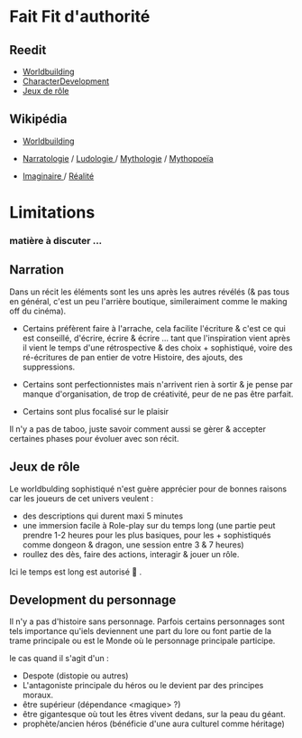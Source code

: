 # Fait Fit d'authorité
## Reedit
- [Worldbuilding](https://www.reddit.com/r/worldbuilding/)  
- [CharacterDevelopment](https://www.reddit.com/r/CharacterDevelopment/)
- [Jeux de rôle](https://www.reddit.com/r/jdr/)



## Wikipédia 
- [Worldbuilding](https://fr.wikipedia.org/wiki/Worldbuilding)

- [Narratologie](https://fr.wikipedia.org/wiki/Narratologie) /  [Ludologie ](https://fr.wikipedia.org/wiki/Sciences_du_jeu) / [Mythologie](https://fr.wikipedia.org/wiki/Mythologie) / [Mythopoeïa](https://fr.wikipedia.org/wiki/Mythopoeïa)
 
- [Imaginaire ](https://fr.wikipedia.org/wiki/Imaginaire) / [Réalité](https://fr.wikipedia.org/wiki/Réalité)


# Limitations
### matière à discuter ...

## Narration
Dans un récit les éléments sont les uns après les autres révélés (& pas tous en général, c'est un peu l'arrière boutique, simileraiment comme le making off du cinéma).

- Certains préfèrent faire à l'arrache, cela facilite l'écriture & c'est ce qui est conseillé, d'écrire, écrire & écrire ... tant que l'inspiration vient après il vient le temps d'une rétrospective & des choix + sophistiqué, voire des ré-écritures de pan entier de votre Histoire, des ajouts, des suppressions.
  
- Certains sont perfectionnistes mais n'arrivent rien à sortir & je pense par manque d'organisation, de trop de créativité, peur de ne pas être parfait.

- Certains sont plus focalisé sur le plaisir 


Il n'y a pas de taboo, juste savoir comment aussi se gèrer & accepter certaines phases pour évoluer avec son récit.

## Jeux de rôle
Le worldbulding sophistiqué n'est guère apprécier pour de bonnes raisons car les joueurs de cet univers veulent :
- des descriptions qui durent maxi 5 minutes
- une immersion facile à Role-play sur du temps long (une partie peut prendre 1-2 heures pour les plus basiques, pour les + sophistiqués comme dongeon & dragon, une session entre 3 & 7 heures)
-  roullez des dès, faire des actions, interagir & jouer un rôle. 

Ici le temps est long est autorisé 🙂 .

## Development du personnage
Il n'y a pas d'histoire sans personnage.
Parfois certains personnages sont tels importance qu'iels deviennent une part du lore ou font partie de la trame principale ou est le Monde où le personnage principale participe.

le cas quand il s'agit d'un :
- Despote (distopie ou autres)
- L'antagoniste principale du héros ou le devient par des principes moraux.
- être supérieur (dépendance \<magique> ?)
- être gigantesque où tout les êtres vivent dedans, sur la peau du géant.
- prophète/ancien héros (bénéficie d'une aura culturel comme héritage)